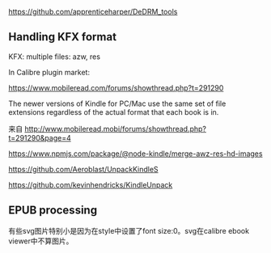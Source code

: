 https://github.com/apprenticeharper/DeDRM_tools

## Handling KFX format

KFX: multiple files: azw, res

In Calibre plugin market:

https://www.mobileread.com/forums/showthread.php?t=291290

The newer versions of Kindle for PC/Mac use the same set of file extensions regardless of the actual format that each book is in.

来自 <http://www.mobileread.mobi/forums/showthread.php?t=291290&page=4> 

https://www.npmjs.com/package/@node-kindle/merge-awz-res-hd-images

https://github.com/Aeroblast/UnpackKindleS

https://github.com/kevinhendricks/KindleUnpack

## EPUB processing

有些svg图片特别小是因为在style中设置了font size:0。svg在calibre ebook viewer中不算图片。
